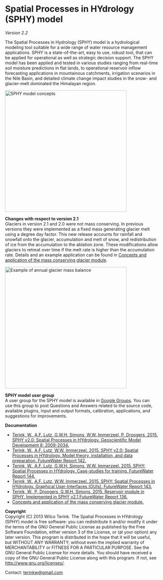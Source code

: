 # Spatial Processes in HYdrology (SPHY) model
<i>Version 2.2</i>

The Spatial Processes in Hydrology (SPHY) model is a hydrological modeling tool suitable for a wide range of water resource management applications. SPHY is a state-of-the-art, easy to use, robust tool, that can be applied for operational as well as strategic decision support. The SPHY model has been applied and tested in various studies ranging from real-time soil moisture predictions in flat lands, to operational reservoir inflow forecasting applications in mountainous catchments, irrigation scenarios in the Nile Basin, and detailed climate change impact studies in the snow- and glacier-melt dominated the Himalayan region.

<img src="https://github.com/WilcoTerink/SPHY/blob/SPHY2.0/SPHY_concepts.jpg" alt="SPHY model concepts" height="400" width="400">

<b>Changes with respect to version 2.1</b></br>
Glaciers in version 2.1 and 2.0 were not mass conserving. In previous versions they were implemented as a fixed mass generating glacier melt using a degree day factor. This new release accounts for rainfall and snowfall onto the glacier, accumulation and melt of snow, and redistribution of ice from the accumulation to the ablation zone. These modifications allow glaciers to retreat over time if the melt rate is higher than the accumulation rate. Details and an example application can be found in <a href="https://github.com/WilcoTerink/SPHY/blob/SPHY2.2/SPHY2.2 mass conserving glacier module.pptx">Concepts and application of the mass conserving glacier module</a>.

<img src="https://github.com/WilcoTerink/SPHY/blob/SPHY2.2/glacier_mass_balance.jpg" alt="Example of annual glacier mass balance" height="400" width="400">

<b>SPHY model user group</b></br>
A user group for the SPHY model is available in <a href="https://groups.google.com/forum/#!forum/sphy-model-user" target="_blank">Google Groups</a>. You can use this group to post Questions and Answers related to the source code, available plugins, input and output formats, calibration, applications, and suggestions for improvements.

<b>Documentation</b>
<ul>

<li><a href="http://www.geosci-model-dev.net/8/2009/2015/gmd-8-2009-2015.pdf" target="_blank">Terink, W., A.F. Lutz, G.W.H. Simons, W.W. Immerzeel, P. Droogers. 2015. SPHY v2.0: Spatial Processes in HYdrology. Geoscientific Model Development 8: 2009-2034.</a></li>

<li><a href="https://github.com/WilcoTerink/SPHY/blob/SPHY2.1/SPHY_manualV6.pdf" target="_blank">Terink, W., A.F. Lutz, W.W. Immerzeel. 2015. SPHY v2.0: Spatial Processes in HYdrology. Model theory, installation, and data preparation. FutureWater Report 142.</a></li>

<li><a href="https://github.com/WilcoTerink/SPHY/blob/SPHY2.1/SPHY_case_studies.pdf" target="_blank">Terink, W., A.F. Lutz, G.W.H. Simons, W.W. Immerzeel. 2015. SPHY: Spatial Processes in HYdrology. Case-studies for training. FutureWater Report 144.</a></li>

<li><a href="https://github.com/WilcoTerink/SPHY/blob/SPHY2.1/SPHY_GUIs.pdf" target="_blank">Terink, W., A.F. Lutz, W.W. Immerzeel. 2015. SPHY: Spatial Processes in HYdrology. Graphical User-Interfaces (GUIs). FutureWater Report 143.</a></li>

<li><a href="https://github.com/WilcoTerink/SPHY/blob/SPHY2.1/SPHY_reservoir_module.pdf" target="_blank">Terink, W., P. Droogers, G.W.H. Simons. 2015. Reservoir module in SPHY. Implemented in SPHY v2.1 FutureWater Report 136.</a></li>

<li><a href="https://github.com/WilcoTerink/SPHY/blob/SPHY2.2/SPHY2.2 mass conserving glacier module.pptx">Concepts and application of the mass conserving glacier module.</a></li>

</ul>

<b>Copyright</b></br>
Copyright (C) 2013 Wilco Terink. The Spatial Processes in HYdrology (SPHY) model is free software: you can redistribute it and/or modify it under the terms of the GNU General Public License as published by the Free Software Foundation, either version 3 of the License, or (at your option) any later version. This program is distributed in the hope that it will be useful, but WITHOUT ANY WARRANTY; without even the implied warranty of MERCHANTABILITY or FITNESS FOR A PARTICULAR PURPOSE. See the GNU General Public License for more details. You should have received a copy of the GNU General Public License along with this program. If not, see <a href="http://www.gnu.org/licenses/" target="_blank">http://www.gnu.org/licenses/</a>.

Contact:
terinkw@gmail.com

